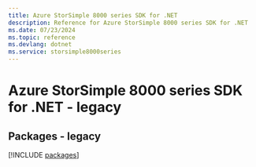 ```yaml
---
title: Azure StorSimple 8000 series SDK for .NET
description: Reference for Azure StorSimple 8000 series SDK for .NET
ms.date: 07/23/2024
ms.topic: reference
ms.devlang: dotnet
ms.service: storsimple8000series
---
```

# Azure StorSimple 8000 series SDK for .NET - legacy
## Packages - legacy
[!INCLUDE [packages](storsimple-8000-series-index.md)]